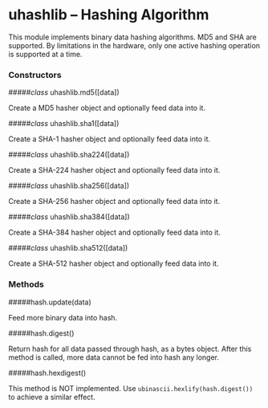 # uhashlib – Hashing Algorithm
This module implements binary data hashing algorithms. MD5 and SHA are supported. By limitations in the hardware, only one active hashing operation is supported at a time.

### Constructors
#####<class><i>class</i> uhashlib.md5([data])</class>

Create a MD5 hasher object and optionally feed data into it.

#####<class><i>class</i> uhashlib.sha1([data])</class>

Create a SHA-1 hasher object and optionally feed data into it.

#####<class><i>class</i> uhashlib.sha224([data])</class>

Create a SHA-224 hasher object and optionally feed data into it.

#####<class><i>class</i> uhashlib.sha256([data])</class>

Create a SHA-256 hasher object and optionally feed data into it.

#####<class><i>class</i> uhashlib.sha384([data])</class>

Create a SHA-384 hasher object and optionally feed data into it.

#####<class><i>class</i> uhashlib.sha512([data])</class>

Create a SHA-512 hasher object and optionally feed data into it.

### Methods
#####<function>hash.update(data)</function>

Feed more binary data into hash.

#####<function>hash.digest()</function>

Return hash for all data passed through hash, as a bytes object. After this method is called, more data cannot be fed into hash any longer.

#####<function>hash.hexdigest()</function>

This method is NOT implemented. Use ``ubinascii.hexlify(hash.digest())`` to achieve a similar effect.
